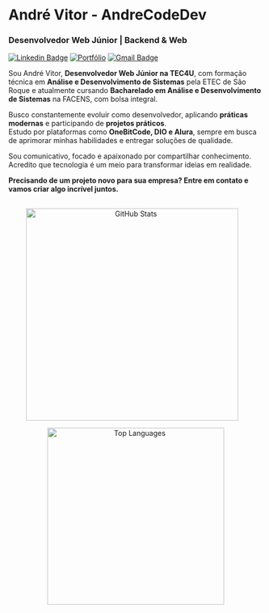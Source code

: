 # André Vitor - AndreCodeDev

### Desenvolvedor Web Júnior | Backend & Web

[![Linkedin Badge](https://img.shields.io/badge/-LinkedIn-4a4a4a?style=flat-square&logo=Linkedin&logoColor=fff&link=https://www.linkedin.com/in/andrecodedev/)](https://www.linkedin.com/in/andrecodedev/) 
[![Portfólio](https://img.shields.io/badge/-Portfólio-4a4a4a?style=flat-square)](https://andrecode.dev.br/)
[![Gmail Badge](https://img.shields.io/badge/-contato.andrecodedev@gmail.com-4a4a4a?style=flat-square&logo=Gmail&logoColor=fff&link=mailto:contato.andrecodedev@gmail.com)](mailto:contato.andrecodedev@gmail.com)

Sou André Vitor, **Desenvolvedor Web Júnior na TEC4U**, com formação técnica em **Análise e Desenvolvimento de Sistemas** pela ETEC de São Roque e atualmente cursando **Bacharelado em Análise e Desenvolvimento de Sistemas** na FACENS, com bolsa integral.

Busco constantemente evoluir como desenvolvedor, aplicando **práticas modernas** e participando de **projetos práticos**.  
Estudo por plataformas como **OneBitCode, DIO e Alura**, sempre em busca de aprimorar minhas habilidades e entregar soluções de qualidade.

Sou comunicativo, focado e apaixonado por compartilhar conhecimento. Acredito que tecnologia é um meio para transformar ideias em realidade.

**Precisando de um projeto novo para sua empresa? Entre em contato e vamos criar algo incrível juntos.**

##
<div align="center">
  <img 
    src="https://github-readme-stats.vercel.app/api?username=andrecodedev&show_icons=true&include_all_commits=true&count_private=true&hide_border=true&locale=pt-br&title_color=ffffff&text_color=ffffff&icon_color=ffffff&bg_color=2e2e2e" 
    width="420"
    alt="GitHub Stats" 
    style="display: inline-block; vertical-align: top; margin-right: 15px;"
  />

  <img 
    src="https://github-readme-stats.vercel.app/api/top-langs/?username=andrecodedev&layout=compact&langs_count=12&hide_border=true&locale=pt-br&title_color=ffffff&text_color=ffffff&bg_color=2e2e2e" 
    width="350"
    alt="Top Languages" 
    style="display: inline-block; vertical-align: top;"
  />
</div>
